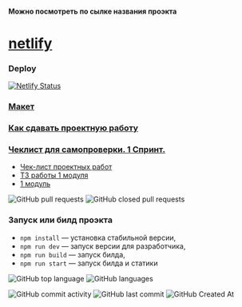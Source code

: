 #### Можно посмотреть по сылке названия проэкта
# [netlify](https://peppy-kataifi-67414a.netlify.app/)

### Deploy
[![Netlify Status](https://api.netlify.com/api/v1/badges/659b4ecb-259f-4927-9378-a4b4cdd1cc66/deploy-status)](https://app.netlify.com/sites/peppy-kataifi-67414a/deploys)

### [Макет](https://www.figma.com/design/jF5fFFzgGOxQeB4CmKWTiE/Chat_external_link?node-id=0-1&p=f&t=ikbd2TZeyRr3MWw4-0)

### [Как сдавать проектную работу](https://practicum.yandex.ru/trainer/middle-frontend-react/lesson/01337906-5492-45ee-af10-bedb1b8cbf6b/)

### [Чеклист для самопроверки. 1 Спринт.](https://code.s3.yandex.net/web-developer/%D0%A7%D0%B5%D0%BA_%D0%BB%D0%B8%D1%81%D1%82_1%D1%81%D0%BF%D1%80%D0%B8%D0%BD%D1%82.pdf?etag=a8c8f971497e102dccd573a9ba20b58e)
- [Чек-лист проектных работ](https://juniper-gambler-ec4.notion.site/fe1260fdff154657bb99192cffa99c5d)
- [ТЗ работы 1 модуля](https://juniper-gambler-ec4.notion.site/1-9aaa8c747918449cb4d1a261f983525a)
- [1 модуль](https://juniper-gambler-ec4.notion.site/1-15fa1c54110e466ebbadb0a66dd6cc3a)

![GitHub pull requests](https://img.shields.io/github/issues-pr/AlexandrKarpovich/middle.messenger.praktikum.yandex)
![GitHub closed pull requests](https://img.shields.io/github/issues-pr-closed/AlexandrKarpovich/middle.messenger.praktikum.yandex)

### Запуск или билд проэкта
- `npm install` — установка стабильной версии,
- `npm run dev` — запуск версии для разработчика,
- `npm run build` — запуск билда,
- `npm run start` — запуск билда и статики

![GitHub top language](https://img.shields.io/github/languages/top/AlexandrKarpovich/middle.messenger.praktikum.yandex)
![GitHub languages](https://img.shields.io/github/languages/count/AlexandrKarpovich/middle.messenger.praktikum.yandex)

![GitHub commit activity](https://img.shields.io/github/commit-activity/m/AlexandrKarpovich/middle.messenger.praktikum.yandex)
![GitHub last commit](https://img.shields.io/github/last-commit/AlexandrKarpovich/middle.messenger.praktikum.yandex)
![GitHub Created At](https://img.shields.io/github/created-at/AlexandrKarpovich/middle.messenger.praktikum.yandex)

[//]: # (Статус стиля кода)
[//]: # ([![ESLint]&#40;https://img.shields.io/badge/lint-eslint-brightgreen.svg&#41;]&#40;https://eslint.org&#41;)
[//]: # ([![Prettier]&#40;https://img.shields.io/badge/code_style-prettier-ff69b4.svg&#41;]&#40;https://prettier.io&#41;)


